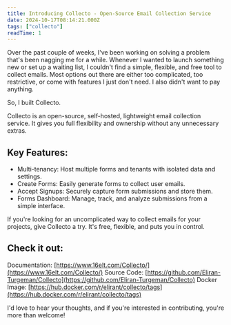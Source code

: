 ```yaml
---
title: Introducing Collecto - Open-Source Email Collection Service
date: 2024-10-17T08:14:21.000Z
tags: ["collecto"]
readTime: 1
---
```


Over the past couple of weeks, I've been working on solving a problem that's been nagging me for a while. Whenever I wanted to launch something new or set up a waiting list, I couldn't find a simple, flexible, and free tool to collect emails. Most options out there are either too complicated, too restrictive, or come with features I just don't need. I also didn't want to pay anything.

So, I built Collecto.

Collecto is an open-source, self-hosted, lightweight email collection service. It gives you full flexibility and ownership without any unnecessary extras.

## Key Features:

- Multi-tenancy: Host multiple forms and tenants with isolated data and settings.
- Create Forms: Easily generate forms to collect user emails.
- Accept Signups: Securely capture form submissions and store them.
- Forms Dashboard: Manage, track, and analyze submissions from a simple interface.

If you're looking for an uncomplicated way to collect emails for your projects, give Collecto a try. It's free, flexible, and puts you in control.

## Check it out:

Documentation: [https://www.16elt.com/Collecto/](https://www.16elt.com/Collecto/)
Source Code: [https://github.com/Eliran-Turgeman/Collecto](https://github.com/Eliran-Turgeman/Collecto)
Docker Image: [https://hub.docker.com/r/elirant/collecto/tags](https://hub.docker.com/r/elirant/collecto/tags)

I'd love to hear your thoughts, and if you're interested in contributing, you're more than welcome!
